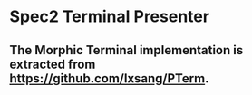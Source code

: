 # Spec2 Terminal Presenter

## The Morphic Terminal implementation is extracted from https://github.com/lxsang/PTerm.

